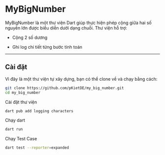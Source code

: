 # MyBigNumber

MyBigNumber là một thư viện Dart giúp thực hiện phép cộng giữa hai số nguyên lớn được biểu diễn dưới dạng chuỗi. Thư viện hỗ trợ:

+ Cộng 2 số dương  

+  Ghi log chi tiết từng bước tính toán

---

##  Cài đặt

Vì đây là một thư viện tự xây dựng, bạn có thể clone về và chạy bằng cách:
```bash
git clone https://github.com/pKietDE/my_big_number.git
cd my_big_number

```
Cài đặt thư viện
```bash
dart pub add logging characters
```

Chạy dart
```bash
dart run 
```

Chạy Test Case
```bash
dart test --reporter=expanded
```

